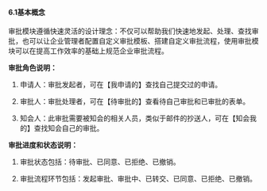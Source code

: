 #### 6.1基本概念

审批模块遵循快速灵活的设计理念：不仅可以帮助我们快速地发起、处理、查找审批，也可以让企业管理者配置自定义审批模板、搭建自定义审批流程，使用审批模块可以在提高工作效率的基础上规范企业审批流程。

**审批角色说明：**

1) 申请人：审批发起者，可在【我申请的】查找自己提交过的申请。

2) 审批人：审批处理者，可在【待审批的】查看待自己审批和已审批的表单。

3) 知会人：此审批需要被知会的相关人员，类似于邮件的抄送人，可在【知会我的】查找知会自己的审批。

**审批进度和状态说明：**

1) 审批状态包括：待审批、已同意、已拒绝、已撤销。

2) 审批流程环节包括：发起审批、审批中、已转交、已同意、已拒绝、已撤销。
